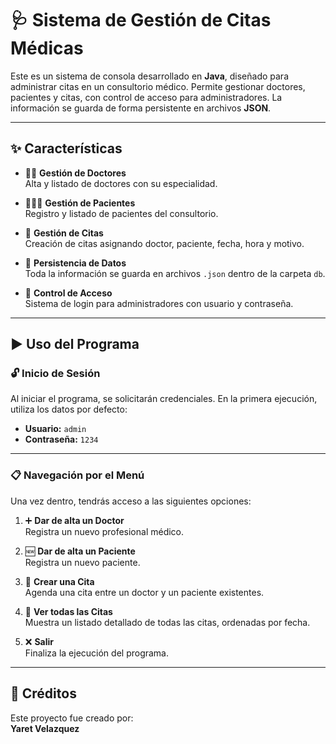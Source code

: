 # 🩺 Sistema de Gestión de Citas Médicas

Este es un sistema de consola desarrollado en **Java**, diseñado para administrar citas en un consultorio médico. Permite gestionar doctores, pacientes y citas, con control de acceso para administradores. La información se guarda de forma persistente en archivos **JSON**.

---

## ✨ Características

- 👨‍⚕️ **Gestión de Doctores**  
  Alta y listado de doctores con su especialidad.

- 🧑‍🤝‍🧑 **Gestión de Pacientes**  
  Registro y listado de pacientes del consultorio.

- 📅 **Gestión de Citas**  
  Creación de citas asignando doctor, paciente, fecha, hora y motivo.

- 💾 **Persistencia de Datos**  
  Toda la información se guarda en archivos `.json` dentro de la carpeta `db`.

- 🔐 **Control de Acceso**  
  Sistema de login para administradores con usuario y contraseña.

---

## ▶️ Uso del Programa

### 🔓 Inicio de Sesión

Al iniciar el programa, se solicitarán credenciales. En la primera ejecución, utiliza los datos por defecto:

- **Usuario:** `admin`  
- **Contraseña:** `1234`

---

### 📋 Navegación por el Menú

Una vez dentro, tendrás acceso a las siguientes opciones:

1. ➕ **Dar de alta un Doctor**  
   Registra un nuevo profesional médico.

2. 🆕 **Dar de alta un Paciente**  
   Registra un nuevo paciente.

3. 📆 **Crear una Cita**  
   Agenda una cita entre un doctor y un paciente existentes.

4. 📖 **Ver todas las Citas**  
   Muestra un listado detallado de todas las citas, ordenadas por fecha.

5. ❌ **Salir**  
   Finaliza la ejecución del programa.

---

## 🙌 Créditos

Este proyecto fue creado por:  
**Yaret Velazquez**

